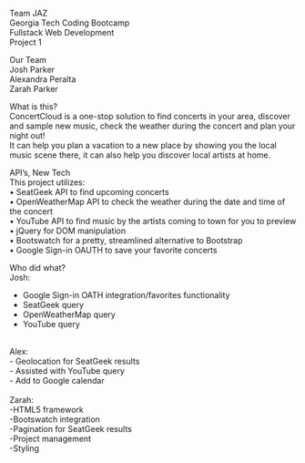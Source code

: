 Team JAZ<br>
Georgia Tech Coding Bootcamp<br>
Fullstack Web Development<br>
Project 1<br>

Our Team<br>
Josh Parker<br>
Alexandra Peralta<br>
Zarah Parker<br>

What is this?<br>
ConcertCloud is a one-stop solution to find concerts in your area, discover and sample new music, check the weather during the concert and plan your night out! <br>
It can help you plan a vacation to a new place by showing you the local music scene there, it can also help you discover local artists at home.<br>


API’s, New Tech<br>
This project utilizes:<br> 
•	SeatGeek API to find upcoming concerts<br>
•	OpenWeatherMap API to check the weather during the date and time of the concert<br>
•	YouTube API to find music by the artists coming to town for you to preview<br>
•	jQuery for DOM manipulation<br>
•	Bootswatch for a pretty, streamlined alternative to Bootstrap<br>
•	Google Sign-in OAUTH to save your favorite concerts<br>

Who did what?<br>
Josh:<br>
- Google Sign-in OATH integration/favorites functionality<br>
- SeatGeek query<br>
- OpenWeatherMap query<br>
- YouTube query<br>
<br>
Alex:<br>
- Geolocation for SeatGeek results<br>
- Assisted with YouTube query<br>
- Add to Google calendar<br>
<br>
Zarah:<br>
-HTML5 framework<br>
-Bootswatch integration<br>
-Pagination for SeatGeek results<br>
-Project management<br>
-Styling<br>

